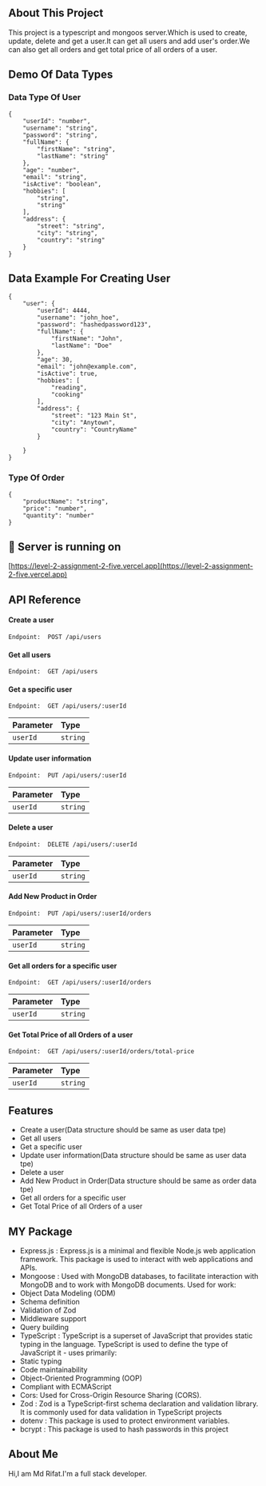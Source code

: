
## About This Project

This project is a typescript and mongoos server.Which is used to create, update, delete and get a user.It  can get all users and add user's order.We can also get all orders and get total price of all orders of a user.





## Demo Of Data Types

### Data Type Of User


```
{
    "userId": "number",
    "username": "string",
    "password": "string",
    "fullName": {
        "firstName": "string",
        "lastName": "string"
    },
    "age": "number",
    "email": "string",
    "isActive": "boolean",
    "hobbies": [
        "string",
        "string"
    ],
    "address": {
        "street": "string",
        "city": "string",
        "country": "string"
    }
}
```
## Data Example For Creating User
```
{
    "user": {
        "userId": 4444,
        "username": "john_hoe",
        "password": "hashedpassword123",
        "fullName": {
            "firstName": "John",
            "lastName": "Doe"
        },
        "age": 30,
        "email": "john@example.com",
        "isActive": true,
        "hobbies": [
            "reading",
            "cooking"
        ],
        "address": {
            "street": "123 Main St",
            "city": "Anytown",
            "country": "CountryName"
        }
        
    }
}
```

### Type Of Order

``` 
{
    "productName": "string",
    "price": "number",
    "quantity": "number"
}
```
## 🔗 Server is running on
[https://level-2-assignment-2-five.vercel.app](https://level-2-assignment-2-five.vercel.app)



## API Reference

#### Create a user

```http
Endpoint:  POST /api/users
```
#### Get all users
```http
Endpoint:  GET /api/users
```
#### Get a specific user
```http
Endpoint:  GET /api/users/:userId
```
| Parameter | Type     | 
| :-------- | :------- | 
| `userId` | `string` |  

#### Update user information

```http
Endpoint:  PUT /api/users/:userId
```

| Parameter | Type     |                      
| :-------- | :------- |  
| `userId`      | `string` | 

#### Delete a user

```http
Endpoint:  DELETE /api/users/:userId
```

| Parameter | Type     |                      
| :-------- | :------- |  
| `userId`      | `string` | 


#### Add New Product in Order

```http
Endpoint:  PUT /api/users/:userId/orders
```

| Parameter | Type     |                      
| :-------- | :------- |  
| `userId`      | `string` | 

#### Get all orders for a specific user

```http
Endpoint:  GET /api/users/:userId/orders
```

| Parameter | Type     |                      
| :-------- | :------- |  
| `userId`      | `string` | 

#### Get Total Price of all Orders of a user

```http
Endpoint:  GET /api/users/:userId/orders/total-price
```

| Parameter | Type     |                      
| :-------- | :------- |  
| `userId`      | `string` | 

## Features

- Create a user(Data structure should be same as user data tpe) 
- Get all users
- Get a specific user
- Update user information(Data structure should be same as user data tpe)
- Delete a user
- Add New Product in Order(Data structure should be same as order data tpe)
- Get all orders for a specific user
- Get Total Price of all Orders of a user

## MY Package
- Express.js : Express.js is a minimal and flexible Node.js web application framework. This package is used to interact with web applications and APIs.
- Mongoose : Used with MongoDB databases, to facilitate interaction with MongoDB and to work with MongoDB documents. Used for work:
- Object Data Modeling (ODM)
- Schema definition
- Validation of Zod
- Middleware support
- Query building
- TypeScript : TypeScript is a superset of JavaScript that provides static typing in the language.  TypeScript is used to define the type of JavaScript it - uses primarily:
- Static typing
- Code maintainability
- Object-Oriented Programming (OOP)
- Compliant with ECMAScript
- Cors: Used for Cross-Origin Resource Sharing (CORS).
- Zod : Zod is a TypeScript-first schema declaration and validation library. It is commonly used for data validation in TypeScript projects
- dotenv : This package is used  to protect environment variables.
- bcrypt : This package is used to hash passwords in this project
##  About Me
Hi,I am Md Rifat.I'm a full stack developer.
